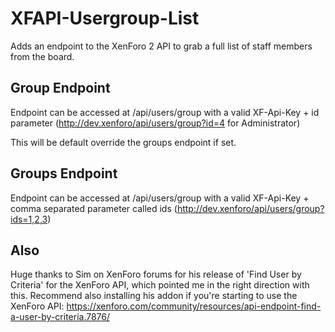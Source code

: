 # XFAPI-Usergroup-List

Adds an endpoint to the XenForo 2 API to grab a full list of staff members from the board.

## Group Endpoint

Endpoint can be accessed at /api/users/group with a valid XF-Api-Key + id parameter (http://dev.xenforo/api/users/group?id=4 for Administrator)

This will be default override the groups endpoint if set.

## Groups Endpoint

Endpoint can be accessed at /api/users/group with a valid XF-Api-Key + comma separated parameter called ids (http://dev.xenforo/api/users/group?ids=1,2,3)


## Also

Huge thanks to Sim on XenForo forums for his release of 'Find User by Criteria' for the XenForo API, which pointed me in the right direction with this. Recommend also installing his addon if you're starting to use the XenForo API: https://xenforo.com/community/resources/api-endpoint-find-a-user-by-criteria.7876/
